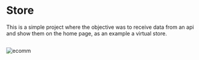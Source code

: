 # Store

This is a simple project where the objective was to receive data from an api and show them on the home page, as an example a virtual store.

## 
![ecomm](https://user-images.githubusercontent.com/106700689/177464490-46ccdccc-a1fc-4a49-9595-9fe96b4af571.png)


### 
